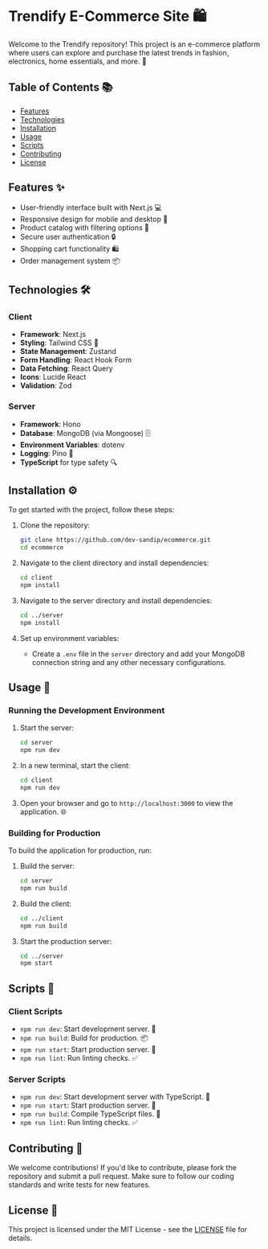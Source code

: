 # Trendify E-Commerce Site 🛍️

Welcome to the Trendify repository! This project is an e-commerce platform where users can explore and purchase the latest trends in fashion, electronics, home essentials, and more. 🌟

## Table of Contents 📚

- [Features](#features-)
- [Technologies](#technologies-️)
- [Installation](#installation-️)
- [Usage](#usage-)
- [Scripts](#scripts-)
- [Contributing](#contributing-)
- [License](#license-)

## Features ✨

- User-friendly interface built with Next.js 💻
- Responsive design for mobile and desktop 📱
- Product catalog with filtering options 🛒
- Secure user authentication 🔒
- Shopping cart functionality 🛍️
- Order management system 📦

## Technologies 🛠️

### Client

- **Framework**: Next.js
- **Styling**: Tailwind CSS 🎨
- **State Management**: Zustand
- **Form Handling**: React Hook Form
- **Data Fetching**: React Query
- **Icons**: Lucide React
- **Validation**: Zod

### Server

- **Framework**: Hono
- **Database**: MongoDB (via Mongoose) 🗄️
- **Environment Variables**: dotenv
- **Logging**: Pino 📜
- **TypeScript** for type safety 🔍

## Installation ⚙️

To get started with the project, follow these steps:

1. Clone the repository:

   ```bash
   git clone https://github.com/dev-sandip/ecommerce.git
   cd ecommerce
   ```

2. Navigate to the client directory and install dependencies:

   ```bash
   cd client
   npm install
   ```

3. Navigate to the server directory and install dependencies:

   ```bash
   cd ../server
   npm install
   ```

4. Set up environment variables:
   - Create a `.env` file in the `server` directory and add your MongoDB connection string and any other necessary configurations.

## Usage 🚀

### Running the Development Environment

1. Start the server:

   ```bash
   cd server
   npm run dev
   ```

2. In a new terminal, start the client:

   ```bash
   cd client
   npm run dev
   ```

3. Open your browser and go to `http://localhost:3000` to view the application. 🌐

### Building for Production

To build the application for production, run:

1. Build the server:

   ```bash
   cd server
   npm run build
   ```

2. Build the client:

   ```bash
   cd ../client
   npm run build
   ```

3. Start the production server:
   ```bash
   cd ../server
   npm start
   ```

## Scripts 📝

### Client Scripts

- `npm run dev`: Start development server. 🚧
- `npm run build`: Build for production. 📦
- `npm run start`: Start production server. 🚀
- `npm run lint`: Run linting checks. ✅

### Server Scripts

- `npm run dev`: Start development server with TypeScript. 🔄
- `npm run start`: Start production server. 🚀
- `npm run build`: Compile TypeScript files. 📜
- `npm run lint`: Run linting checks. ✅

## Contributing 🤝

We welcome contributions! If you'd like to contribute, please fork the repository and submit a pull request. Make sure to follow our coding standards and write tests for new features.

## License 📄

This project is licensed under the MIT License - see the [LICENSE](LICENSE) file for details.


